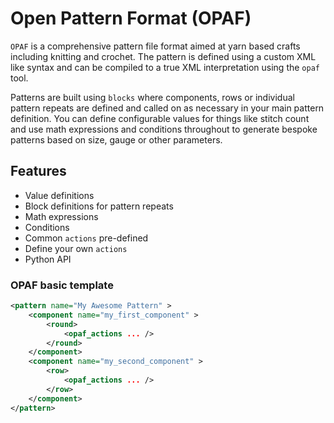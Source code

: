 # Open Pattern Format (OPAF)

`OPAF` is a comprehensive pattern file format aimed at yarn based crafts including knitting and crochet. The pattern is defined using a custom XML like syntax and can be compiled to a true XML interpretation using the `opaf` tool.

Patterns are built using `blocks` where components, rows or individual pattern repeats are defined and called on as necessary in your main pattern definition. You can define configurable values for things like stitch count and use math expressions and conditions throughout to generate bespoke patterns based on size, gauge or other parameters.

##  Features

* Value definitions
* Block definitions for pattern repeats
* Math expressions
* Conditions
* Common `actions` pre-defined
* Define your own `actions`
* Python API

### OPAF basic template

```xml
<pattern name="My Awesome Pattern" >
    <component name="my_first_component" >
        <round>
            <opaf_actions ... />
        </round>
    </component>
    <component name="my_second_component" >
        <row>
            <opaf_actions ... />
        </row>
    </component>
</pattern>
```
